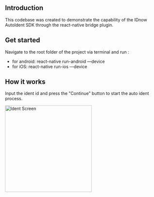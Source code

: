 
## Introduction

This codebase was created to demonstrate the capability of the IDnow AutoIdent SDK through the react-native bridge plugin.


## Get started

Navigate to the root folder of the project via terminal and run : 
* for android: react-native run-android —device 
* for iOS: react-native run-ios —device

## How it works

Input the ident id and press the "Continue" button to start the auto ident process.

<img width="285" alt="Ident Screen" src="https://user-images.githubusercontent.com/51331434/116722560-7373da80-a9d6-11eb-99e8-9f0c4c13c389.png">
